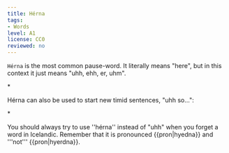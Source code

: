 ```yaml
---
title: Hérna
tags:
- Words
level: A1
license: CC0
reviewed: no
---
```


`Hérna` is the most common pause-word. It literally means "here", but in this context it just means "uhh, ehh, er, uhm".

*<Audio src="DzeR.mp3" inline/> `Ég veit ekki alveg, '''hérna''', hvenær þetta verður búið.`
*<Audio src="gU6M.mp3" inline/> `Og hún, '''hérna''', sagði bara nei.`
*<Audio src="581W.mp3" inline/> `[[Heyrðu]], ég er, '''hérna''', að halda, '''hérna''', partí, '''hérna''', á sunnudaginn.`
**Note that this example is not an exaggeration, many people do put this many pauses in their sentences when they are trying to find the words. Icelanders do not notice ''hérna'' any more than English speakers notice ''uhh''s.

Hérna can also be used to start new timid sentences, "uhh so...":

*<Audio src="BR_j.mp3" inline/> `'''Hérna''', er þessi Ívar frændi þinn?`

You should always try to use ''hérna'' instead of "uhh" when you forget a word in Icelandic. Remember that it is pronounced {{pron|hyedna}} and '''not''' {{pron|hyerdna}}.

